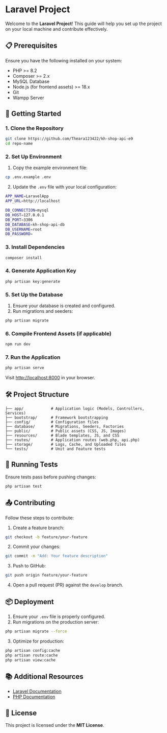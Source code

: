 # Laravel Project

Welcome to the **Laravel Project**! This guide will help you set up the project on your local machine and contribute effectively.

## 📋 Prerequisites

Ensure you have the following installed on your system:

- PHP >= 8.2
- Composer >= 2.x
- MySQL Database
- Node.js (for frontend assets) >= 18.x
- Git
- Wampp Server

## 🚀 Getting Started

### 1. Clone the Repository

```bash
git clone https://github.com/Theara123422/kh-shop-api-e9
cd repo-name
```

### 2. Set Up Environment

1. Copy the example environment file:

```bash
cp .env.example .env
```

2. Update the `.env` file with your local configuration:

```bash
APP_NAME=LaravelApp
APP_URL=http://localhost

DB_CONNECTION=mysql
DB_HOST=127.0.0.1
DB_PORT=3306
DB_DATABASE=kh-shop-api-db
DB_USERNAME=root
DB_PASSWORD=
```

### 3. Install Dependencies

```bash
composer install
```

### 4. Generate Application Key

```bash
php artisan key:generate
```

### 5. Set Up the Database

1. Ensure your database is created and configured.
2. Run migrations and seeders:

```bash
php artisan migrate
```

### 6. Compile Frontend Assets (if applicable)

```bash
npm run dev
```

### 7. Run the Application

```bash
php artisan serve
```

Visit [http://localhost:8000](http://localhost:8000) in your browser.

## 🛠️ Project Structure

```
├── app/            # Application logic (Models, Controllers, Services)
├── bootstrap/      # Framework bootstrapping
├── config/         # Configuration files
├── database/       # Migrations, Seeders, Factories
├── public/         # Public assets (CSS, JS, Images)
├── resources/      # Blade templates, JS, and CSS
├── routes/         # Application routes (web.php, api.php)
├── storage/        # Logs, Cache, and Uploaded files
└── tests/          # Unit and Feature tests
```

## 🧪 Running Tests

Ensure tests pass before pushing changes:

```bash
php artisan test
```

## 📤 Contributing

Follow these steps to contribute:

1. Create a feature branch:

```bash
git checkout -b feature/your-feature
```

2. Commit your changes:

```bash
git commit -m "Add: Your feature description"
```

3. Push to GitHub:

```bash
git push origin feature/your-feature
```

4. Open a pull request (PR) against the `develop` branch.

## 📦 Deployment

1. Ensure your `.env` file is properly configured.
2. Run migrations on the production server:

```bash
php artisan migrate --force
```

3. Optimize for production:

```bash
php artisan config:cache
php artisan route:cache
php artisan view:cache
```

## 📚 Additional Resources

- [Laravel Documentation](https://laravel.com/docs)
- [PHP Documentation](https://www.php.net/docs.php)

## 📄 License

This project is licensed under the **MIT License**.

